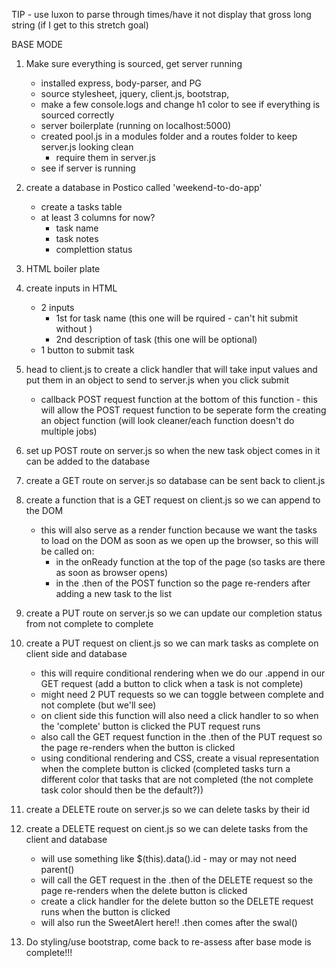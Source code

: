 TIP - use luxon to parse through times/have it not display that gross long string (if I get to this stretch goal)

BASE MODE

1. Make sure everything is sourced, get server running
    - installed express, body-parser, and PG
    - source stylesheet, jquery, client.js, bootstrap,
    - make a few console.logs and change h1 color to see if everything is sourced correctly
    - server boilerplate (running on localhost:5000)
    - created pool.js in a modules folder and a routes folder to keep server.js looking clean  
        - require them in server.js
    - see if server is running

2. create a database in Postico called 'weekend-to-do-app'
    - create a tasks table
    - at least 3 columns for now?
        - task name
        - task notes
        - complettion status

3. HTML boiler plate

4. create inputs in HTML
    - 2 inputs 
        - 1st for task name (this one will be rquired - can't hit submit without )
        - 2nd description of task (this one will be optional)
    - 1 button to submit task

5. head to client.js to create a click handler that will take input values and put them in an object to send to server.js when you click submit
    - callback POST request function at the bottom of this function - this will allow the POST request function to be seperate form the creating an object function (will look cleaner/each function doesn't do multiple jobs)

6. set up POST route on server.js so when the new task object comes in it can be added to the database

7. create a GET route on server.js so database can be sent back to client.js

8. create a function that is a GET request on client.js so we can append to the DOM 
    - this will also serve as a render function because we want the tasks to load on the DOM as soon as we open up the browser, so this will be called on:
        - in the onReady function at the top of the page (so tasks are there as soon as browser opens)
        - in the .then of the POST function so the page re-renders after adding a new task to the list

9. create a PUT route on server.js so we can update our completion status from not complete to complete

10. create a PUT request on client.js so we can mark tasks as complete on client side and database
    - this will require conditional rendering when we do our .append in our GET request (add a button to click when a task is not complete)
    - might need 2 PUT requests so we can toggle between complete and not complete (but we'll see)
    - on client side this function will also need a click handler to so when the 'complete' button is clicked the PUT request runs
    - also call the GET request function in the .then of the PUT request so the page re-renders when the button is clicked
    - using conditional rendering and CSS, create a visual representation when the complete button is clicked (completed tasks turn a different color that tasks that are not completed (the not complete task color should then be the default?))

11. create a DELETE route on server.js so we can delete tasks by their id

12. create a DELETE request on cient.js so we can delete tasks from the client and database
    - will use something like $(this).data().id - may or may not need parent()
    - will call the GET request in the .then of the DELETE request so the page re-renders when the delete button is clicked
    - create a click handler for the delete button so the DELETE request runs when the button is clicked
    - will also run the SweetAlert here!! .then comes after the swal() 

13. Do styling/use bootstrap, come back to re-assess after base mode is complete!!!









